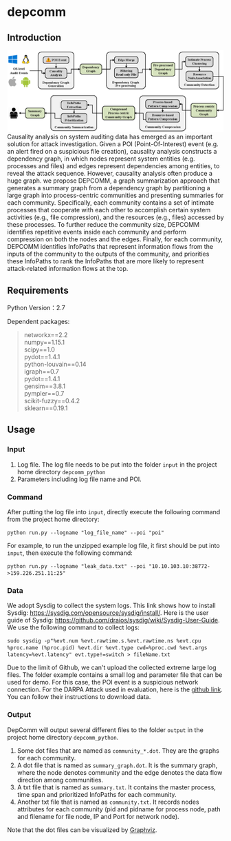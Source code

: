 # depcomm
## Introduction
![Workflow of DepComm](https://github.com/ieeesp2021sub/depcomm/blob/main/DepComm%20overview.png)
Causality analysis on system auditing data has emerged as an important solution for attack investigation.
Given a POI (Point-Of-Interest) event (e.g. an alert fired on a  suspicious file creation), causality analysis constructs a dependency graph, in which nodes represent system entities (e.g. processes and files) and edges represent dependencies among entities, to reveal the attack sequence.
However, causality analysis often produce a huge graph.
we propose DEPCOMM, a graph summarization approach that generates a summary graph from a dependency graph by partitioning a large graph into process-centric communities and presenting summaries for each community. Specifically, each community contains a set of
intimate processes that cooperate with each other to accomplish
certain system activities (e.g., file compression), and the resources
(e.g., files) accessed by these processes. To further reduce the
community size, DEPCOMM identifies repetitive events inside
each community and perform compression on both the nodes
and the edges. Finally, for each community, DEPCOMM identifies
InfoPaths that represent information flows from the inputs of the
community to the outputs of the community, and priorities these
InfoPaths to rank the InfoPaths that are more likely to represent
attack-related information flows at the top.

## Requirements
Python Version：2.7  

Dependent packages:  
> networkx==2.2  
> numpy==1.15.1  
> scipy==1.0  
> pydot==1.4.1  
> python-louvain==0.14  
> igraph==0.7  
> pydot==1.4.1  
> gensim==3.8.1  
> pympler==0.7  
> scikit-fuzzy==0.4.2  
> sklearn==0.19.1  

## Usage
### Input
1. Log file. The log file needs to be put into the folder ``input`` in the project home directory ``depcomm_python``
2. Parameters including log file name and POI.
### Command
After putting the log file into ``input``, directly execute the following command from the project home directory:<br/>

	python run.py --logname "log_file_name" --poi "poi" 

For example, to run the unzipped example log file, it first should be put into ``input``, then execute the following command:

    python run.py --logname "leak_data.txt" --poi "10.10.103.10:38772->159.226.251.11:25"

### Data
We adopt Sysdig to collect the system logs. This link shows how to install Sysdig: https://sysdig.com/opensource/sysdig/install/. Here is the user guide of Sysdig: https://github.com/draios/sysdig/wiki/Sysdig-User-Guide.  
We use the following command to collect logs:<br/>

    sudo sysdig -p"%evt.num %evt.rawtime.s.%evt.rawtime.ns %evt.cpu %proc.name (%proc.pid) %evt.dir %evt.type cwd=%proc.cwd %evt.args latency=%evt.latency" evt.type!=switch > fileName.txt  

Due to the limit of Github, we can't upload the collected extreme large log files.
The folder example contains a small log and parameter file that can be used for demo.
For this case, the POI event is a suspicious network connection.
For the DARPA Attack used in evaluation, here is the [github link](https://github.com/darpa-i2o/Transparent-Computing). 
You can follow their instructions to download data.  
### Output
DepComm will output several different files to the folder ``output`` in the project home directory ``depcomm_python``.
1. Some dot files that are named as ``community_*.dot``. They are the graphs for each community. 
2. A dot file that is named as ``summary_graph.dot``. It is the summary graph, where the node denotes community and the edge denotes the data flow direction among communities.
3. A txt file that is named as ``summary.txt``. It contains the master process, time span and prioritized InfoPaths for each community.
4. Another txt file that is named as ``community.txt``. It records nodes attributes for each community (pid and pidname for process node, path and filename for file node, IP and Port for network node).  

Note that the dot files can be visualized by [Graphviz](https://github.com/xflr6/graphviz).
